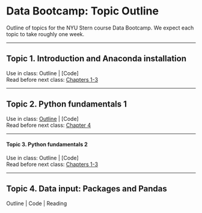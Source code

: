 # Data Bootcamp: Topic Outline 


Outline of topics for the NYU Stern course Data Bootcamp.  We expect each topic to take roughly one week.  

---

## Topic 1.  Introduction and Anaconda installation

Use in class: Outline | [Code] <br> Read before next class: [Chapters 1-3](https://davebackus.gitbooks.io/test/content/)


---
## Topic 2.  Python fundamentals 1 

Use in class: [Outline](bootcamp_topic_1) | [Code] <br> Read before next class: [Chapter 4](https://davebackus.gitbooks.io/test/content/)

---
#### Topic 3.  Python fundamentals 2 

Use in class: Outline | [Code] <br> Read before next class: [Chapters 1-3](https://davebackus.gitbooks.io/test/content/)



---
## Topic 4.  Data input:  Packages and Pandas 

Outline | Code | Reading 

